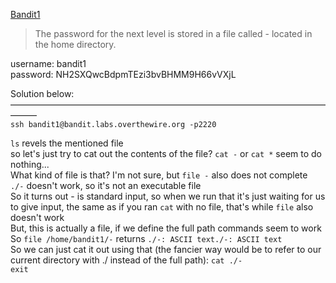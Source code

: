 [Bandit1](https://overthewire.org/wargames/bandit/bandit1.html)

> The password for the next level is stored in a file called - located in the home directory.

username: bandit1  
password: NH2SXQwcBdpmTEzi3bvBHMM9H66vVXjL  

Solution below:  
———————————————————————————————————————  
`ssh bandit1@bandit.labs.overthewire.org -p2220`  

`ls` revels the mentioned file  
so let's just try to cat out the contents of the file? `cat -` or `cat *` seem to do nothing...  
What kind of file is that? I'm not sure, but `file -` also does not complete  
`./-` doesn't work, so it's not an executable file   
So it turns out - is standard input, so when we run that it's just waiting for us to give input, the same as if you ran `cat` with no file, that's while `file` also   doesn't work  
But, this is actually a file, if we define the full path commands seem to work  
So `file /home/bandit1/-` returns `./-: ASCII text./-: ASCII text`  
So we can just cat it out using that (the fancier way would be to refer to our current directory with ./ instead of the full path): `cat ./-`  
`exit`  